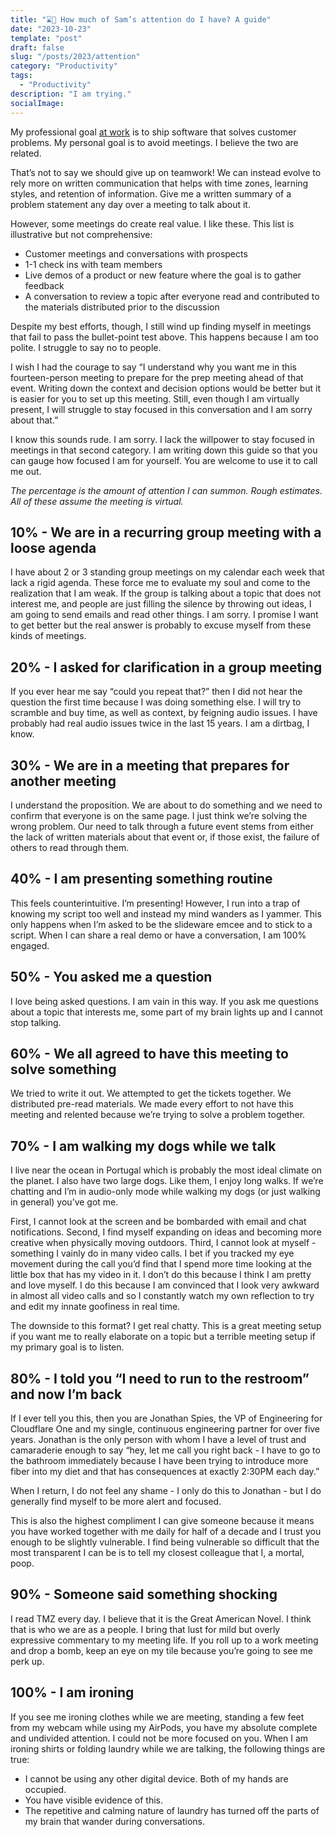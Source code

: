 ```yaml
---
title: "⌛🔬 How much of Sam’s attention do I have? A guide"
date: "2023-10-23"
template: "post"
draft: false
slug: "/posts/2023/attention"
category: "Productivity"
tags:
  - "Productivity"
description: "I am trying."
socialImage:
---
```


My professional goal [at work](https://blog.samrhea.com/pages/at-cloudflare) is to ship software that solves customer problems. My personal goal is to avoid meetings. I believe the two are related.

That’s not to say we should give up on teamwork! We can instead evolve to rely more on written communication that helps with time zones, learning styles, and retention of information. Give me a written summary of a problem statement any day over a meeting to talk about it.

However, some meetings do create real value. I like these. This list is illustrative but not comprehensive:
* Customer meetings and conversations with prospects
* 1-1 check ins with team members
* Live demos of a product or new feature where the goal is to gather feedback
* A conversation to review a topic after everyone read and contributed to the materials distributed prior to the discussion

Despite my best efforts, though, I still wind up finding myself in meetings that fail to pass the bullet-point test above. This happens because I am too polite. I struggle to say no to people.

I wish I had the courage to say “I understand why you want me in this fourteen-person meeting to prepare for the prep meeting ahead of that event. Writing down the context and decision options would be better but it is easier for you to set up this meeting. Still, even though I am virtually present, I will struggle to stay focused in this conversation and I am sorry about that.”

I know this sounds rude. I am sorry. I lack the willpower to stay focused in meetings in that second category. I am writing down this guide so that you can gauge how focused I am for yourself. You are welcome to use it to call me out.

_The percentage is the amount of attention I can summon. Rough estimates. All of these assume the meeting is virtual._

## 10% - We are in a recurring group meeting with a loose agenda

I have about 2 or 3 standing group meetings on my calendar each week that lack a rigid agenda. These force me to evaluate my soul and come to the realization that I am weak. If the group is talking about a topic that does not interest me, and people are just filling the silence by throwing out ideas, I am going to send emails and read other things. I am sorry. I promise I want to get better but the real answer is probably to excuse myself from these kinds of meetings.

## 20% - I asked for clarification in a group meeting

If you ever hear me say “could you repeat that?” then I did not hear the question the first time because I was doing something else. I will try to scramble and buy time, as well as context, by feigning audio issues. I have probably had real audio issues twice in the last 15 years. I am a dirtbag, I know.

## 30% - We are in a meeting that prepares for another meeting

I understand the proposition. We are about to do something and we need to confirm that everyone is on the same page. I just think we’re solving the wrong problem. Our need to talk through a future event stems from either the lack of written materials about that event or, if those exist, the failure of others to read through them.

## 40% - I am presenting something routine

This feels counterintuitive. I’m presenting! However, I run into a trap of knowing my script too well and instead my mind wanders as I yammer. This only happens when I’m asked to be the slideware emcee and to stick to a script. When I can share a real demo or have a conversation, I am 100% engaged.

## 50% - You asked me a question

I love being asked questions. I am vain in this way. If you ask me questions about a topic that interests me, some part of my brain lights up and I cannot stop talking.

## 60% - We all agreed to have this meeting to solve something

We tried to write it out. We attempted to get the tickets together. We distributed pre-read materials. We made every effort to not have this meeting and relented because we’re trying to solve a problem together.

## 70% - I am walking my dogs while we talk
I live near the ocean in Portugal which is probably the most ideal climate on the planet. I also have two large dogs. Like them, I enjoy long walks. If we’re chatting and I’m in audio-only mode while walking my dogs (or just walking in general) you’ve got me.

First, I cannot look at the screen and be bombarded with email and chat notifications. Second, I find myself expanding on ideas and becoming more creative when physically moving outdoors. Third, I cannot look at myself - something I vainly do in many video calls. I bet if you tracked my eye movement during the call you’d find that I spend more time looking at the little box that has my video in it. I don’t do this because I think I am pretty and love myself. I do this because I am convinced that I look very awkward in almost all video calls and so I constantly watch my own reflection to try and edit my innate goofiness in real time.

The downside to this format? I get real chatty. This is a great meeting setup if you want me to really elaborate on a topic but a terrible meeting setup if my primary goal is to listen.

## 80% - I told you “I need to run to the restroom” and now I’m back

If I ever tell you this, then you are Jonathan Spies, the VP of Engineering for Cloudflare One and my single, continuous engineering partner for over five years. Jonathan is the only person with whom I have a level of trust and camaraderie enough to say “hey, let me call you right back - I have to go to the bathroom immediately because I have been trying to introduce more fiber into my diet and that has consequences at exactly 2:30PM each day.”

When I return, I do not feel any shame - I only do this to Jonathan - but I do generally find myself to be more alert and focused.

This is also the highest compliment I can give someone because it means you have worked together with me daily for half of a decade and I trust you enough to be slightly vulnerable. I find being vulnerable so difficult that the most transparent I can be is to tell my closest colleague that I, a mortal, poop.

## 90% - Someone said something shocking

I read TMZ every day. I believe that it is the Great American Novel. I think that is who we are as a people. I bring that lust for mild but overly expressive commentary to my meeting life. If you roll up to a work meeting and drop a bomb, keep an eye on my tile because you’re going to see me perk up.

## 100% - I am ironing

If you see me ironing clothes while we are meeting, standing a few feet from my webcam while using my AirPods, you have my absolute complete and undivided attention. I could not be more focused on you. When I am ironing shirts or folding laundry while we are talking, the following things are true:

* I cannot be using any other digital device. Both of my hands are occupied.
* You have visible evidence of this.
* The repetitive and calming nature of laundry has turned off the parts of my brain that wander during conversations.
